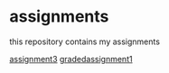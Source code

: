 # assignments
this repository contains my assignments

[assignment3](https://github.com/MennoPomp/assignments/blob/master/assignment3%20(1).ipynb)
[gradedassignment1](https://github.com/MennoPomp/assignments/blob/master/Graded_assignment1.ipynb)
